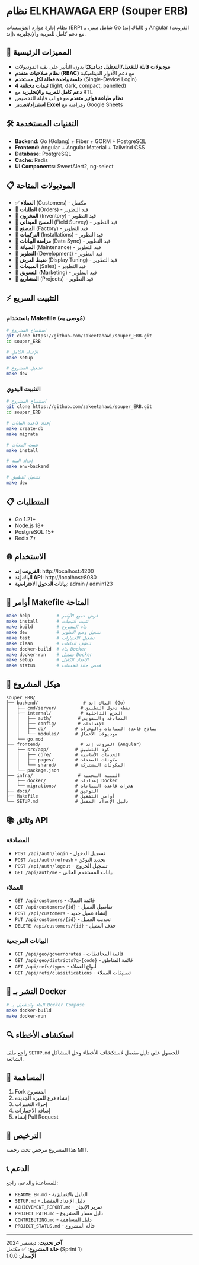 # نظام ELKHAWAGA ERP (Souper ERB)

نظام إدارة موارد المؤسسات (ERP) شامل مبني بـ Go (الباك إند) و Angular (الفرونت إند)، مع دعم كامل للعربية والإنجليزية.

## 🚀 المميزات الرئيسية

- **موديولات قابلة للتفعيل/التعطيل ديناميكيًا** بدون التأثير على بقية الموديولات
- **نظام صلاحيات متقدم (RBAC)** مع دعم الأدوار الديناميكية
- **جلسة واحدة فعالة لكل مستخدم** (Single-Device Login)
- **4 ثيمات مختلفة** (light, dark, compact, panelled)
- **دعم كامل للعربية والإنجليزية** مع RTL
- **نظام طباعة فواتير متقدم** مع قوالب قابلة للتخصيص
- **استيراد/تصدير Excel** ومزامنة مع Google Sheets

## 🛠️ التقنيات المستخدمة

- **Backend:** Go (Golang) + Fiber + GORM + PostgreSQL
- **Frontend:** Angular + Angular Material + Tailwind CSS
- **Database:** PostgreSQL
- **Cache:** Redis
- **UI Components:** SweetAlert2, ng-select

## 📋 الموديولات المتاحة

- ✅ **العملاء** (Customers) - مكتمل
- 🔄 **الطلبات** (Orders) - قيد التطوير
- 🔄 **المخزون** (Inventory) - قيد التطوير
- 🔄 **المسح الميداني** (Field Survey) - قيد التطوير
- 🔄 **المصنع** (Factory) - قيد التطوير
- 🔄 **التركيبات** (Installations) - قيد التطوير
- 🔄 **مزامنة البيانات** (Data Sync) - قيد التطوير
- 🔄 **الصيانة** (Maintenance) - قيد التطوير
- 🔄 **التطوير** (Development) - قيد التطوير
- 🔄 **ضبط العرض** (Display Tuning) - قيد التطوير
- 🔄 **المبيعات** (Sales) - قيد التطوير
- 🔄 **التسويق** (Marketing) - قيد التطوير
- 🔄 **المشاريع** (Projects) - قيد التطوير

## ⚡ التثبيت السريع

### باستخدام Makefile (مُوصى به)

```bash
# استنساخ المشروع
git clone https://github.com/zakeetahawi/souper_ERB.git
cd souper_ERB

# الإعداد الكامل
make setup

# تشغيل المشروع
make dev
```

### التثبيت اليدوي

```bash
# استنساخ المشروع
git clone https://github.com/zakeetahawi/souper_ERB.git
cd souper_ERB

# إعداد قاعدة البيانات
make create-db
make migrate

# تثبيت التبعيات
make install

# إعداد البيئة
make env-backend

# تشغيل التطبيق
make dev
```

## 📋 المتطلبات

- Go 1.21+
- Node.js 18+
- PostgreSQL 15+
- Redis 7+

## 🌐 الاستخدام

- **الفرونت إند**: http://localhost:4200
- **الباك إند API**: http://localhost:8080
- **بيانات الدخول الافتراضية**: admin / admin123

## 🔧 أوامر Makefile المتاحة

```bash
make help          # عرض جميع الأوامر
make install       # تثبيت التبعيات
make build         # بناء المشروع
make dev           # تشغيل وضع التطوير
make test          # تشغيل الاختبارات
make clean         # تنظيف الملفات
make docker-build  # بناء Docker
make docker-run    # تشغيل Docker
make setup         # الإعداد الكامل
make status        # فحص حالة الخدمات
```

## 📁 هيكل المشروع

```
souper_ERB/
├── backend/                 # الباك إند (Go)
│   ├── cmd/server/         # نقطة دخول التطبيق
│   ├── internal/           # الحزم الداخلية
│   │   ├── auth/          # المصادقة والتفويض
│   │   ├── config/        # الإعدادات
│   │   ├── db/           # نماذج قاعدة البيانات والهجرات
│   │   └── modules/      # موديولات الأعمال
│   └── go.mod
├── frontend/               # الفرونت إند (Angular)
│   ├── src/app/          # كود التطبيق
│   │   ├── core/         # الخدمات الأساسية
│   │   ├── pages/        # مكونات الصفحات
│   │   └── shared/       # المكونات المشتركة
│   └── package.json
├── infra/                 # البنية التحتية
│   ├── docker/           # إعدادات Docker
│   └── migrations/       # هجرات قاعدة البيانات
├── docs/                 # التوثيق
├── Makefile              # أوامر التشغيل
└── SETUP.md              # دليل الإعداد المفصل
```

## 📚 وثائق API

### المصادقة
- `POST /api/auth/login` - تسجيل الدخول
- `POST /api/auth/refresh` - تجديد التوكن
- `POST /api/auth/logout` - تسجيل الخروج
- `GET /api/auth/me` - بيانات المستخدم الحالي

### العملاء
- `GET /api/customers` - قائمة العملاء
- `GET /api/customers/{id}` - تفاصيل العميل
- `POST /api/customers` - إنشاء عميل جديد
- `PUT /api/customers/{id}` - تحديث العميل
- `DELETE /api/customers/{id}` - حذف العميل

### البيانات المرجعية
- `GET /api/geo/governorates` - قائمة المحافظات
- `GET /api/geo/districts?g={code}` - قائمة المناطق
- `GET /api/refs/types` - أنواع العملاء
- `GET /api/refs/classifications` - تصنيفات العملاء

## 🐳 النشر بـ Docker

```bash
# البناء والتشغيل بـ Docker Compose
make docker-build
make docker-run
```

## 🔍 استكشاف الأخطاء

راجع ملف `SETUP.md` للحصول على دليل مفصل لاستكشاف الأخطاء وحل المشاكل الشائعة.

## 🤝 المساهمة

1. Fork المشروع
2. إنشاء فرع للميزة الجديدة
3. إجراء التغييرات
4. إضافة الاختبارات
5. إنشاء Pull Request

## 📄 الترخيص

هذا المشروع مرخص تحت رخصة MIT.

## 📞 الدعم

للمساعدة والدعم، راجع:
- `README_EN.md` - الدليل بالإنجليزية
- `SETUP.md` - دليل الإعداد المفصل
- `ACHIEVEMENT_REPORT.md` - تقرير الإنجاز
- `PROJECT_PATH.md` - دليل مسار المشروع
- `CONTRIBUTING.md` - دليل المساهمة
- `PROJECT_STATUS.md` - حالة المشروع

---

**آخر تحديث**: ديسمبر 2024  
**حالة المشروع**: ✅ مكتمل (Sprint 1)  
**الإصدار**: 1.0.0
